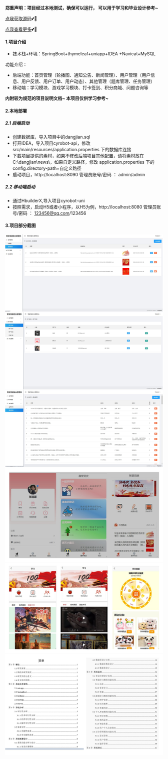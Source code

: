  **郑重声明：项目经过本地测试，确保可以运行， 可以用于学习和毕业设计参考~** 

[点我获取源码](https://x-x.fun/e/SYad52066f6K6)💕🤞

[点我查看更多](http://blog.cyrobot.top/blog)💕🤞

#### 1.项目介绍

- 技术栈+环境：SpringBoot+thymeleaf+uniapp+IDEA +Navicat+MySQL

功能介绍：

- 后端功能：首页管理（轮播图、通知公告、新闻管理）、用户管理（用户信息、用户反馈、用户订单、用户动态）、其他管理（题库管理、任务管理）
- 移动端：学习模块、游戏学习模块、打卡签到、积分商城、问题咨询等

 **内附较为规范的项目说明文档~ 本项目仅供学习参考~**
 
#### 2.本地部署
##### 2.1 后端启动
- 创建数据库，导入项目中的dangjian.sql
- 打开IDEA，导入项目cyrobot-api，修改 src/main/resources/application.properties 下的数据库连接
- 下载项目提供的素材，如果不修改后端项目其他配置，请将素材放在 C:\\dangjian\\news\\，如果自定义路径，修改 application.properties 下的config.directory-path=自定义路径
- 启动项目，http://localhost:8090  管理员账号/密码 ： admin/admin

##### 2.2 移动端启动
- 通过HbuilderX,导入项目cyrobot-uni
- 按照需求，启动H5或者小程序，以H5为例，http://localhost:8080 管理员账号/密码 ： 123456@qq.com/123456

#### 3.项目部分截图
![输入图片说明](3.jpg)![输入图片说明](4.jpg)![输入图片说明](5.jpg)![输入图片说明](14.jpg)![输入图片说明](15.jpg)![输入图片说明](13.jpg)
